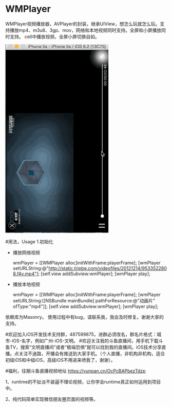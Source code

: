 # WMPlayer
WMPlayer视频播放器，AVPlayer的封装，继承UIView，想怎么玩就怎么玩。支持播放mp4、m3u8、3gp、mov，网络和本地视频同时支持。全屏和小屏播放同时支持。
cell中播放视频，全屏小屏切换自如。

![image](https://github.com/zhengwenming/WMPlayer/blob/master/WMPlayer/Resource/WMPlayer.gif)   

#用法，Usage
1.初始化

* 播放网络视频

    wmPlayer = [[WMPlayer alloc]initWithFrame:playerFrame];
    [wmPlayer setURLString:@"http://static.tripbe.com/videofiles/20121214/9533522808.f4v.mp4"];
    [self.view addSubview:wmPlayer];
    [wmPlayer play];

* 播放本地视频

    wmPlayer = [[WMPlayer alloc]initWithFrame:playerFrame];
    [wmPlayer setURLString:[[NSBundle mainBundle] pathForResource:@"动画片" ofType:"mp4"]];
    [self.view addSubview:wmPlayer];
    [wmPlayer play]; 
    

依赖库为Masonry。
使用过程中有bug，请联系我，我会及时修复。谢谢大家的支持。

#欢迎加入iOS开发技术支持群，487599875，进群必须改名，群名片格式：城市-iOS-名字，例如广州-iOS-文明。
#欢迎关注我的斗鱼直播间，用手机下载斗鱼TV，搜索“文明直播间”或者“极端恐惧”就可以找到我的直播间。iOS技术分享直播。点关注不迷路，开播会有推送到大家手机。（个人直播，非机构非机构，适合初级iOS和中级iOS，高级iOS不用进来喷我了，谢谢）。
 
#福利，往期斗鱼直播视频地址  https://yunpan.cn/OcPcBAPbezTdzp

1、runtime的不扯淡不装逼不理论视频，让你学会runtime真正如何运用到项目中。

2、纯代码简单实现微信朋友圈页面的视频等。

